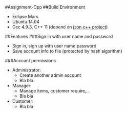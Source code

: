 #Assignment-Cpp
##Build Environment   
* Eclipse Mars  
* Ubuntu 14.04  
* Gcc 4.9.3, C++ 11 (depend on [json c++ project](https://github.com/nlohmann/json)) 

##Features
###Sign in with user name and password
* Sign in, sign up with user name password
* Save account info to file (protected by hash algorithm)

###Account permissions
* Administrator:
	* Create another admin account  
	* Bla bla
* Manager:
	+ Manage items, customer require,...
	+ Bla bla 
* Customer:
	+ Bla bla